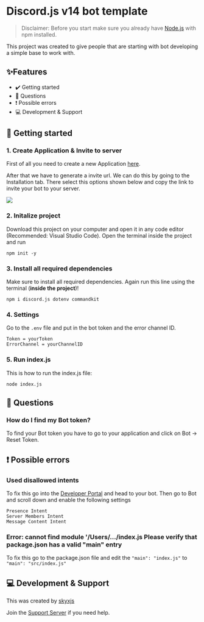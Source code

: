 # Discord.js v14 bot template
> Disclaimer: Before you start make sure you already have [Node.js](https://nodejs.org/de) with npm installed.
>


This project was created to give people that are starting with bot developing a simple base to work with.

## ✨Features

* ✔️ Getting started
* 🤔 Questions
* ❗ Possible errors
* 💻 Development & Support

## 🚀 Getting started
### 1. Create Application & Invite to server

First of all you need to create a new Application [here](https://discord.com/developers/applications).

After that we have to generate a invite url. We can do this by going to the Installation tab. There select this options shown below and copy the link to invite your bot to your server.

<img src="https://api.lunarbot.xyz/images/botTemplate.png" />

### 2. Initalize project

Download this project on your computer and open it in any code editor (Recommended: Visual Studio Code). Open the terminal inside the project and run

```
npm init -y
```

### 3. Install all required dependencies

Make sure to install all required dependencies. Again run this line using the terminal (**inside the project**)!

```
npm i discord.js dotenv commandkit
```

### 4. Settings

Go to the `.env` file and put in the bot token and the error channel ID.
```
Token = yourToken
ErrorChannel = yourChannelID
```

### 5. Run index.js

This is how to run the index.js file:
```
node index.js
```
## 🤔 Questions

### How do I find my Bot token?
To find your Bot token you have to go to your application and click on Bot -> Reset Token.

## ❗ Possible errors

### Used disallowed intents
To fix this go into the [Developer Portal](https://discord.com/developers/applications) and head to your bot. Then go to Bot and scroll down and enable the following settings
```
Presence Intent
Server Members Intent
Message Content Intent
```
### Error: cannot find module '/Users/.../index.js Please verify that package.json has a valid "main" entry
To fix this go to the package.json file and edit the `"main": "index.js"` to `"main": "src/index.js"`
## 💻 Development & Support
This was created by [skyxjs](https://github.com/skyxjss)

Join the [Support Server](https://discord.gg/skyjs) if you need help.
